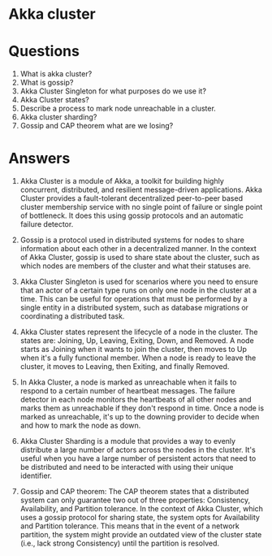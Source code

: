 # Akka cluster
# Questions
1. What is akka cluster?
2. What is gossip?
3. Akka Cluster Singleton for what purposes do we use it?
4. Akka Cluster states?
5. Describe a process to mark node unreachable in a cluster.
6. Akka cluster sharding?
7. Gossip and CAP theorem what are we losing?
# Answers
1. Akka Cluster is a module of Akka, a toolkit for building highly concurrent, distributed, and resilient message-driven applications. Akka Cluster provides a fault-tolerant decentralized peer-to-peer based cluster membership service with no single point of failure or single point of bottleneck. It does this using gossip protocols and an automatic failure detector.

2. Gossip is a protocol used in distributed systems for nodes to share information about each other in a decentralized manner. In the context of Akka Cluster, gossip is used to share state about the cluster, such as which nodes are members of the cluster and what their statuses are.

3. Akka Cluster Singleton is used for scenarios where you need to ensure that an actor of a certain type runs on only one node in the cluster at a time. This can be useful for operations that must be performed by a single entity in a distributed system, such as database migrations or coordinating a distributed task.

4. Akka Cluster states represent the lifecycle of a node in the cluster. The states are: Joining, Up, Leaving, Exiting, Down, and Removed. A node starts as Joining when it wants to join the cluster, then moves to Up when it's a fully functional member. When a node is ready to leave the cluster, it moves to Leaving, then Exiting, and finally Removed.

5. In Akka Cluster, a node is marked as unreachable when it fails to respond to a certain number of heartbeat messages. The failure detector in each node monitors the heartbeats of all other nodes and marks them as unreachable if they don't respond in time. Once a node is marked as unreachable, it's up to the downing provider to decide when and how to mark the node as down.

6. Akka Cluster Sharding is a module that provides a way to evenly distribute a large number of actors across the nodes in the cluster. It's useful when you have a large number of persistent actors that need to be distributed and need to be interacted with using their unique identifier.

7. Gossip and CAP theorem: The CAP theorem states that a distributed system can only guarantee two out of three properties: Consistency, Availability, and Partition tolerance. In the context of Akka Cluster, which uses a gossip protocol for sharing state, the system opts for Availability and Partition tolerance. This means that in the event of a network partition, the system might provide an outdated view of the cluster state (i.e., lack strong Consistency) until the partition is resolved.